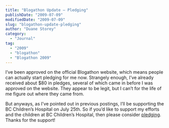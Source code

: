 ```yaml
---
title: "Blogathon Update – Pledging"
publishDate: "2009-07-09"
modifiedDate: "2009-07-09"
slug: "blogathon-update-pledging"
author: "Duane Storey"
category:
  - "Journal"
tag:
  - "2009"
  - "blogathon"
  - "Blogathon 2009"
---
```


I’ve been approved on the official Blogathon website, which means people can actually start pledging for me now. Strangely enough, I’ve already received about $80 in pledges, several of which came in before I was approved on the website. They appear to be legit, but I can’t for the life of me figure out where they came from.

But anyways, as I’ve pointed out in previous postings, I’ll be supporting the BC Children’s Hospital on July 25th. So if you’d like to support my efforts and the children at BC Children’s Hospital, then please consider [pledging](http://www.blogathon.org/pledge.php?blogid=156). Thanks for the support!